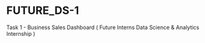 # FUTURE_DS-1
Task 1 - Business Sales Dashboard ( Future Interns Data Science &amp; Analytics Internship )
